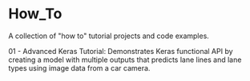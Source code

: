 # How_To
A collection of "how to" tutorial projects and code examples.

01 - Advanced Keras Tutorial: Demonstrates Keras functional API by creating a model with multiple outputs that predicts lane lines and lane types using image data from a car camera.


